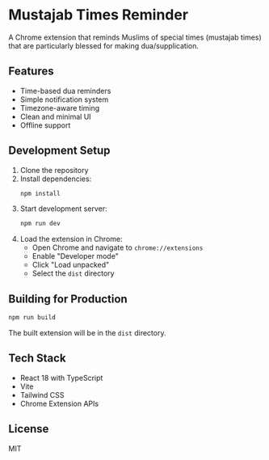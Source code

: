 # Mustajab Times Reminder

A Chrome extension that reminds Muslims of special times (mustajab times) that are particularly blessed for making dua/supplication.

## Features

- Time-based dua reminders
- Simple notification system
- Timezone-aware timing
- Clean and minimal UI
- Offline support

## Development Setup

1. Clone the repository
2. Install dependencies:
   ```bash
   npm install
   ```
3. Start development server:
   ```bash
   npm run dev
   ```
4. Load the extension in Chrome:
   - Open Chrome and navigate to `chrome://extensions`
   - Enable "Developer mode"
   - Click "Load unpacked"
   - Select the `dist` directory

## Building for Production

```bash
npm run build
```

The built extension will be in the `dist` directory.

## Tech Stack

- React 18 with TypeScript
- Vite
- Tailwind CSS
- Chrome Extension APIs

## License

MIT
